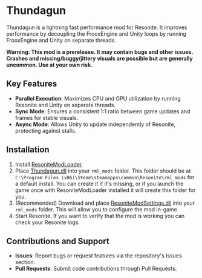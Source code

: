 # Thundagun

Thundagun is a lightning fast performance mod for Resonite. It improves performance by decoupling the FrooxEngine and Unity loops by running FrooxEngine and Unity on separate threads.

**Warning: This mod is a prerelease. It may contain bugs and other issues. Crashes and missing/buggy/jittery visuals are possible but are generally uncommon. Use at your own risk.**

## Key Features

- **Parallel Execution**: Maximizes CPU and GPU utilization by running Resonite and Unity on separate threads.
- **Sync Mode**: Ensures a consistent 1:1 ratio between game updates and frames for stable visuals.
- **Async Mode**: Allows Unity to update independently of Resonite, protecting against stalls.

## Installation

1. Install [ResoniteModLoader](https://github.com/resonite-modding-group/ResoniteModLoader).
1. Place [Thundagun.dll](https://github.com/Frozenreflex/Thundagun/releases/latest/download/ExampleModName.dll) into your `rml_mods` folder. This folder should be at `C:\Program Files (x86)\Steam\steamapps\common\Resonite\rml_mods` for a default install. You can create it if it's missing, or if you launch the game once with ResoniteModLoader installed it will create this folder for you.
1. (Recommended) Download and place [ResoniteModSettings.dll]() into your `rml_mods` folder. This will allow you to configure the mod in-game.
1. Start Resonite. If you want to verify that the mod is working you can check your Resonite logs.

## Contributions and Support

- **Issues**: Report bugs or request features via the repository's Issues section.
- **Pull Requests**: Submit code contributions through Pull Requests.
